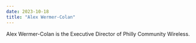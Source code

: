 ```yaml
---
date: 2023-10-18
title: "Alex Wermer-Colan"
---
```


Alex Wermer-Colan is the Executive Director of Philly Community Wireless.
